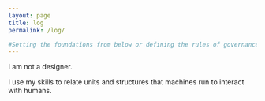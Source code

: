 ```yaml
---
layout: page
title: log
permalink: /log/

#Setting the foundations from below or defining the rules of governance from above I put together elements that are at different scale to one one another.
---
```



I am not a designer.

I use my skills to relate units and structures that machines run to interact with humans.
